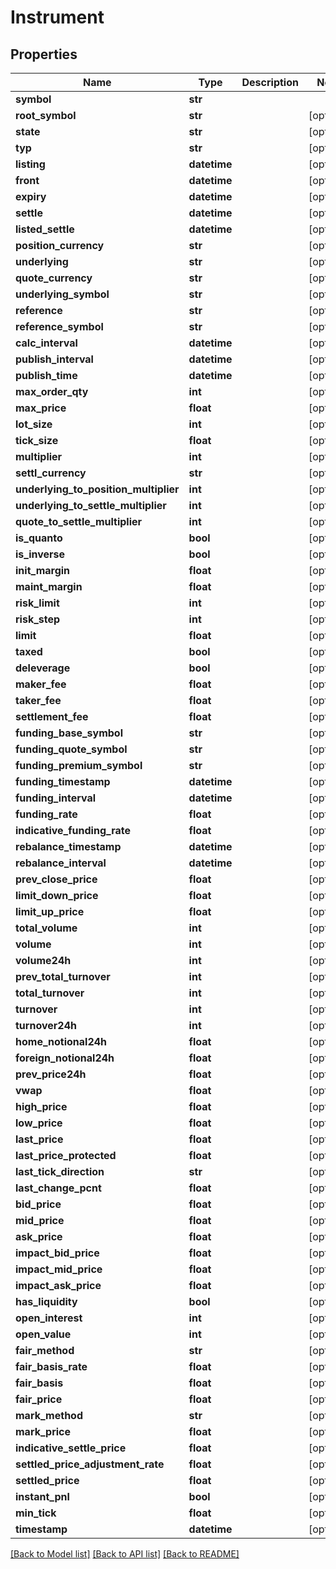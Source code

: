 # Instrument

## Properties
Name | Type | Description | Notes
------------ | ------------- | ------------- | -------------
**symbol** | **str** |  | 
**root_symbol** | **str** |  | [optional] 
**state** | **str** |  | [optional] 
**typ** | **str** |  | [optional] 
**listing** | **datetime** |  | [optional] 
**front** | **datetime** |  | [optional] 
**expiry** | **datetime** |  | [optional] 
**settle** | **datetime** |  | [optional] 
**listed_settle** | **datetime** |  | [optional] 
**position_currency** | **str** |  | [optional] 
**underlying** | **str** |  | [optional] 
**quote_currency** | **str** |  | [optional] 
**underlying_symbol** | **str** |  | [optional] 
**reference** | **str** |  | [optional] 
**reference_symbol** | **str** |  | [optional] 
**calc_interval** | **datetime** |  | [optional] 
**publish_interval** | **datetime** |  | [optional] 
**publish_time** | **datetime** |  | [optional] 
**max_order_qty** | **int** |  | [optional] 
**max_price** | **float** |  | [optional] 
**lot_size** | **int** |  | [optional] 
**tick_size** | **float** |  | [optional] 
**multiplier** | **int** |  | [optional] 
**settl_currency** | **str** |  | [optional] 
**underlying_to_position_multiplier** | **int** |  | [optional] 
**underlying_to_settle_multiplier** | **int** |  | [optional] 
**quote_to_settle_multiplier** | **int** |  | [optional] 
**is_quanto** | **bool** |  | [optional] 
**is_inverse** | **bool** |  | [optional] 
**init_margin** | **float** |  | [optional] 
**maint_margin** | **float** |  | [optional] 
**risk_limit** | **int** |  | [optional] 
**risk_step** | **int** |  | [optional] 
**limit** | **float** |  | [optional] 
**taxed** | **bool** |  | [optional] 
**deleverage** | **bool** |  | [optional] 
**maker_fee** | **float** |  | [optional] 
**taker_fee** | **float** |  | [optional] 
**settlement_fee** | **float** |  | [optional] 
**funding_base_symbol** | **str** |  | [optional] 
**funding_quote_symbol** | **str** |  | [optional] 
**funding_premium_symbol** | **str** |  | [optional] 
**funding_timestamp** | **datetime** |  | [optional] 
**funding_interval** | **datetime** |  | [optional] 
**funding_rate** | **float** |  | [optional] 
**indicative_funding_rate** | **float** |  | [optional] 
**rebalance_timestamp** | **datetime** |  | [optional] 
**rebalance_interval** | **datetime** |  | [optional] 
**prev_close_price** | **float** |  | [optional] 
**limit_down_price** | **float** |  | [optional] 
**limit_up_price** | **float** |  | [optional] 
**total_volume** | **int** |  | [optional] 
**volume** | **int** |  | [optional] 
**volume24h** | **int** |  | [optional] 
**prev_total_turnover** | **int** |  | [optional] 
**total_turnover** | **int** |  | [optional] 
**turnover** | **int** |  | [optional] 
**turnover24h** | **int** |  | [optional] 
**home_notional24h** | **float** |  | [optional] 
**foreign_notional24h** | **float** |  | [optional] 
**prev_price24h** | **float** |  | [optional] 
**vwap** | **float** |  | [optional] 
**high_price** | **float** |  | [optional] 
**low_price** | **float** |  | [optional] 
**last_price** | **float** |  | [optional] 
**last_price_protected** | **float** |  | [optional] 
**last_tick_direction** | **str** |  | [optional] 
**last_change_pcnt** | **float** |  | [optional] 
**bid_price** | **float** |  | [optional] 
**mid_price** | **float** |  | [optional] 
**ask_price** | **float** |  | [optional] 
**impact_bid_price** | **float** |  | [optional] 
**impact_mid_price** | **float** |  | [optional] 
**impact_ask_price** | **float** |  | [optional] 
**has_liquidity** | **bool** |  | [optional] 
**open_interest** | **int** |  | [optional] 
**open_value** | **int** |  | [optional] 
**fair_method** | **str** |  | [optional] 
**fair_basis_rate** | **float** |  | [optional] 
**fair_basis** | **float** |  | [optional] 
**fair_price** | **float** |  | [optional] 
**mark_method** | **str** |  | [optional] 
**mark_price** | **float** |  | [optional] 
**indicative_settle_price** | **float** |  | [optional] 
**settled_price_adjustment_rate** | **float** |  | [optional] 
**settled_price** | **float** |  | [optional] 
**instant_pnl** | **bool** |  | [optional] 
**min_tick** | **float** |  | [optional] 
**timestamp** | **datetime** |  | [optional] 

[[Back to Model list]](../README.md#documentation-for-models) [[Back to API list]](../README.md#documentation-for-api-endpoints) [[Back to README]](../README.md)


